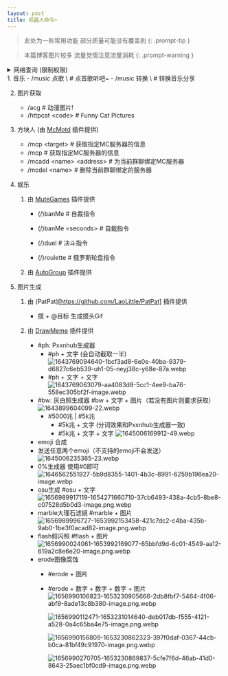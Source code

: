 ```yaml
---
layout: post
title: 机器人命令~
---
```


> 此处为一些常用功能 部分质量可能没有覆盖到
{: .prompt-tip }

> 本篇博客图片较多 流量党情注意流量消耗
{: .prompt-warning }

<details>
<summary>网络查询 (限制权限)</summary>
<pre>
<code>
- /tracert <目标名称>	# 路由追踪
- /ping <目标名称> [ping次数] [超时时间(毫秒)]	# Ping连接测试
- /dns <记录名称> [记录类型] [自定义DNS]	# dns查询
- /web <URL链接> [编码]	# 网页测试
- /nmap <目标名称>	# 端口扫描
- /nmap <目标名称> <起始端口> <结束端口>	# 端口扫描
- /nmap <目标名称> <端口>	# 端口扫描
- /doh <域名> [类型]	# HTTPS加密DNS查询
- /gc <目标名称>	# 查墙
</code>
</pre>
</details>
1. 音乐
    - /music 点歌 \<name\>	# 点首歌听吧~
    - /music 转换 \<name\>	# 转换音乐分享

2. 图片获取
    - /acg	 # 动漫图片!
    - /httpcat \<code\>	# Funny Cat Pictures

3. 方块人 (由 [McMotd](https://github.com/Under-estimate/McMotd) 插件提供)
    - /mcp \<target\>	# 获取指定MC服务器的信息
    - /mcp	 # 获取指定MC服务器的信息
    - /mcadd \<name\> \<address\>	# 为当前群聊绑定MC服务器
    - /mcdel \<name\>	# 删除当前群聊绑定的服务器

4. 娱乐
    1. 由 [MuteGames](https://github.com/EvolvedGhost/MuteGames) 插件提供
        - (/)banMe	 # 自裁指令
        
        - (/)banMe \<seconds\>	# 自裁指令
        
	    - (/)duel	 # 决斗指令
        
        - (/)roulette	 # 俄罗斯轮盘指令
        
    2. 由 [AutoGroup](https://github.com/LaoLittle/AutoGroup) 插件提供
    
5. 图片生成

    1. 由 (PatPat)[https://github.com/LaoLittle/PatPat] 插件提供

       -  摸 + @目标  生成摸头Gif
    
    2. 由 [DrawMeme](https://github.com/LaoLittle/DrawMeme) 插件提供
       - #ph: Pxxnhub生成器
           - #ph + 文字    (会自动截取一半)
              ![1643769094640-1bcf3ad8-6e0e-40ba-9379-d6827c6eb539-uh1-05-neyj38c-y68e-87a.webp](https://repo.guimc.ltd/posts/2022/11/03/1643769094640-1bcf3ad8-6e0e-40ba-9379-d6827c6eb539-uh1-05-neyj38c-y68e-87a.webp)
           - #ph + 文字 + 文字
              ![1643769063079-aa4083d8-5cc1-4ee9-ba76-558ec305bf2f-image.webp](https://repo.guimc.ltd/posts/2022/11/03/1643769063079-aa4083d8-5cc1-4ee9-ba76-558ec305bf2f-image.webp)
       - #bw: 灰白照生成器  #bw + 文字 + 图片（若没有图片则要求获取）
             ![1643899604099-22.webp](https://repo.guimc.ltd/posts/2022/11/03/1643899604099-22.webp)
         - #5000兆 | #5k兆
            - #5k兆 + 文字        (分词效果和Pxxnhub生成器一致)
            - #5k兆 + 文字 + 文字
              ![1645006169912-49.webp](https://repo.guimc.ltd/posts/2022/11/03/1645006169912-49.webp)
       - emoji 合成 
        - 发送任意两个emoji（不支持的emoji不会发送）
          ![1645006235365-23.webp](https://repo.guimc.ltd/posts/2022/11/03/1645006235365-23.webp)
       - 0%生成器  使用#0即可
            ![1646562551927-5b9d8355-1401-4b3c-8991-6259b196ea20-image.webp](https://repo.guimc.ltd/posts/2022/11/03/1646562551927-5b9d8355-1401-4b3c-8991-6259b196ea20-image.webp)
       - osu生成  #osu + 文字
            ![1656989917119-1654271660710-37cb6493-438a-4cb5-8be8-c07528d5b0d3-image.png.webp](https://repo.guimc.ltd/posts/2022/11/03/1656989917119-1654271660710-37cb6493-438a-4cb5-8be8-c07528d5b0d3-image.png.webp)
       - marble大理石滤镜  #marble + 图片
            ![1656989996727-1653992153458-421c7dc2-c4ba-435b-9ab0-1be3f0acad82-image.png.webp](https://repo.guimc.ltd/posts/2022/11/03/1656989996727-1653992153458-421c7dc2-c4ba-435b-9ab0-1be3f0acad82-image.png.webp)
       - flash假闪照  #flash + 图片
            ![1656990024061-1653992169077-65bbfd9d-6c01-4549-aa12-619a2c8e6e20-image.png.webp](https://repo.guimc.ltd/posts/2022/11/03/1656990024061-1653992169077-65bbfd9d-6c01-4549-aa12-619a2c8e6e20-image.png.webp)
       - erode图像腐蚀
            - #erode + 图片
            - #erode + 数字 + 数字 + 数字 + 图片
              ![1656990106823-1653230905666-2db8fbf7-5464-4f06-abf9-8ade13c8b380-image.png.webp](https://repo.guimc.ltd/posts/2022/11/03/1656990106823-1653230905666-2db8fbf7-5464-4f06-abf9-8ade13c8b380-image.png.webp)

              ![1656990112471-1653231014640-deb017db-f555-4121-a528-0a4c65ba4e75-image.png.webp](https://repo.guimc.ltd/posts/2022/11/03/1656990112471-1653231014640-deb017db-f555-4121-a528-0a4c65ba4e75-image.png.webp)

              ![1656990156809-1653230862323-397f0daf-0367-44cb-b0ca-81bf49c91970-image.png.webp](https://repo.guimc.ltd/posts/2022/11/03/1656990156809-1653230862323-397f0daf-0367-44cb-b0ca-81bf49c91970-image.png.webp)
    
              ![1656990270705-1653230869837-5cfe7f6d-46ab-41d0-8643-25aec1bf0cd9-image.png.webp](https://repo.guimc.ltd/posts/2022/11/03/1656990270705-1653230869837-5cfe7f6d-46ab-41d0-8643-25aec1bf0cd9-image.png.webp)
